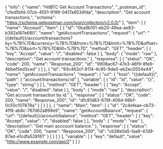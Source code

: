 {
  "info": {
    "name": "HitBTC Get Account Transactions",
    "_postman_id": "cfed5bfd-07cb-4551-9199-0417a6534fda",
    "description": "Get account transactions.",
    "schema": "https://schema.getpostman.com/json/collection/v2.0.0/"
  },
  "item": [
    {
      "name": "Account",
      "item": [
        {
          "id": "0ba9b101-eb20-49ea-ae83-b382a167e680",
          "name": "getAccountTransactions",
          "request": {
            "url": "{{default}}/account/transactions?by=%7B%7D&currency=%7B%7D&from=%7B%7D&limit=%7B%7D&offset=%7B%7D&sort=%7B%7D&till=%7B%7D",
            "method": "GET",
            "header": [
              {
                "key": "Accept",
                "value": "*/*",
                "disabled": false
              }
            ],
            "body": {
              "mode": "raw"
            },
            "description": "Get account transactions."
          },
          "response": [
            {
              "status": "OK",
              "code": 200,
              "name": "Response_200",
              "id": "9908ac67-47e3-46f9-8fe6-4bbef5ed3ced"
            }
          ]
        },
        {
          "id": "93c462cf-9114-4c95-9de0-eb2ec0554e44",
          "name": "getAccountTransactions",
          "request": {
            "url": {
              "host": "{{default}}",
              "path": [
                "account/transactions/:id"
              ],
              "variable": [
                {
                  "id": "id",
                  "value": "{}",
                  "type": "string"
                }
              ]
            },
            "method": "GET",
            "header": [
              {
                "key": "Accept",
                "value": "*/*",
                "disabled": false
              }
            ],
            "body": {
              "mode": "raw"
            },
            "description": "Get account transaction by id."
          },
          "response": [
            {
              "status": "OK",
              "code": 200,
              "name": "Response_200",
              "id": "dfc81d83-676f-406d-98b1-0c50c107878a"
            }
          ]
        }
      ]
    },
    {
      "name": "Main",
      "item": [
        {
          "id": "2c4efeae-cb73-4ff8-ab8c-767d62a899e9",
          "name": "getAccountBalance",
          "request": {
            "url": "{{default}}/account/balance",
            "method": "GET",
            "header": [
              {
                "key": "Accept",
                "value": "*/*",
                "disabled": false
              }
            ],
            "body": {
              "mode": "raw"
            },
            "description": "Get main acccount balance."
          },
          "response": [
            {
              "status": "OK",
              "code": 200,
              "name": "Response_200",
              "id": "cb38e0a5-faa8-47d9-87ad-e1cdfa528161"
            }
          ]
        }
      ]
    }
  ],
  "variable": [
    {
      "key": "default",
      "value": "http://www.example.com/api/2"
    }
  ]
}
